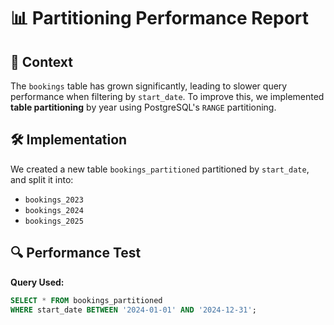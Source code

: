 # 📊 Partitioning Performance Report

## 🧱 Context
The `bookings` table has grown significantly, leading to slower query performance when filtering by `start_date`. To improve this, we implemented **table partitioning** by year using PostgreSQL's `RANGE` partitioning.

## 🛠️ Implementation
We created a new table `bookings_partitioned` partitioned by `start_date`, and split it into:
- `bookings_2023`
- `bookings_2024`
- `bookings_2025`

## 🔍 Performance Test
**Query Used:**
```sql
SELECT * FROM bookings_partitioned
WHERE start_date BETWEEN '2024-01-01' AND '2024-12-31';
